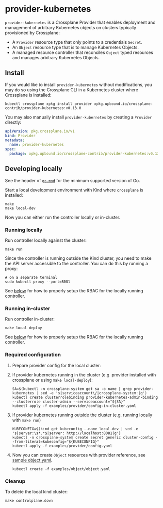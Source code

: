 # provider-kubernetes

`provider-kubernetes` is a Crossplane Provider that enables deployment and management
of arbitrary Kubernetes objects on clusters typically provisioned by Crossplane:

- A `Provider` resource type that only points to a credentials `Secret`.
- An `Object` resource type that is to manage Kubernetes Objects.
- A managed resource controller that reconciles `Object` typed resources and manages arbitrary Kubernetes Objects.

## Install

If you would like to install `provider-kubernetes` without modifications, you may do
so using the Crossplane CLI in a Kubernetes cluster where Crossplane is
installed:

```console
kubectl crossplane xpkg install provider xpkg.upbound.io/crossplane-contrib/provider-kubernetes:v0.13.0
```

You may also manually install `provider-kubernetes` by creating a `Provider` directly:

```yaml
apiVersion: pkg.crossplane.io/v1
kind: Provider
metadata:
  name: provider-kubernetes
spec:
  package: xpkg.upbound.io/crossplane-contrib/provider-kubernetes:v0.13.0
```

## Developing locally

See the header of [`go.mod`](./go.mod) for the minimum supported version of Go.

Start a local development environment with Kind where `crossplane` is installed:

```
make
make local-dev
```

Now you can either run the controller locally or in-cluster.

### Running locally

Run controller locally against the cluster:

```
make run
```

Since the controller is running outside the Kind cluster, you need to make the
API server accessible to the controller. You can do this by running a proxy:

```
# on a separate terminal
sudo kubectl proxy --port=8081
```

See [below](#required-configuration) for how to properly setup the RBAC for the
locally running controller.

### Running in-cluster

Run controller in-cluster:

```
make local-deploy
```

See [below](#required-configuration) for how to properly setup the RBAC for the
locally running controller.

### Required configuration

1. Prepare provider config for the local cluster:
  1. If provider kubernetes running in the cluster (e.g. provider installed with crossplane or using `make local-deploy`):

      ```
      SA=$(kubectl -n crossplane-system get sa -o name | grep provider-kubernetes | sed -e 's|serviceaccount\/|crossplane-system:|g')
      kubectl create clusterrolebinding provider-kubernetes-admin-binding --clusterrole cluster-admin --serviceaccount="${SA}"
      kubectl apply -f examples/provider/config-in-cluster.yaml
      ```
  1. If provider kubernetes running outside the cluster (e.g. running locally with `make run`)

      ```
      KUBECONFIG=$(kind get kubeconfig --name local-dev | sed -e 's|server:\s*.*$|server: http://localhost:8081|g')
      kubectl -n crossplane-system create secret generic cluster-config --from-literal=kubeconfig="${KUBECONFIG}"
      kubectl apply -f examples/provider/config.yaml
      ```

1. Now you can create `Object` resources with provider reference, see [sample object.yaml](examples/object/object.yaml).

    ```
    kubectl create -f examples/object/object.yaml
    ```

### Cleanup

To delete the local kind cluster:

```
make controlplane.down
```
